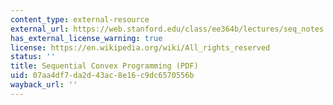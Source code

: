 ```yaml
---
content_type: external-resource
external_url: https://web.stanford.edu/class/ee364b/lectures/seq_notes.pdf
has_external_license_warning: true
license: https://en.wikipedia.org/wiki/All_rights_reserved
status: ''
title: Sequential Convex Programming (PDF)
uid: 07aa4df7-da2d-43ac-8e16-c9dc6570556b
wayback_url: ''
---
```

